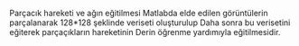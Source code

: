 Parçacık hareketi ve ağın eğitilmesi
Matlabda elde edilen görüntülerin
parçalanarak 128*128 şeklinde veriseti oluşturulup
Daha sonra bu verisetini eğiterek parçaçıkların hareketinin 
Derin öğrenme yardımıyla eğitilmesidir.
